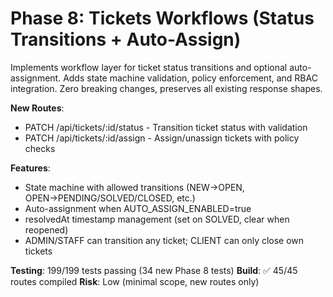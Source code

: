 # Phase 8: Tickets Workflows (Status Transitions + Auto-Assign)

Implements workflow layer for ticket status transitions and optional auto-assignment. Adds state machine validation, policy enforcement, and RBAC integration. Zero breaking changes, preserves all existing response shapes.

**New Routes**:
- PATCH /api/tickets/:id/status - Transition ticket status with validation
- PATCH /api/tickets/:id/assign - Assign/unassign tickets with policy checks

**Features**:
- State machine with allowed transitions (NEW→OPEN, OPEN→PENDING/SOLVED/CLOSED, etc.)
- Auto-assignment when AUTO_ASSIGN_ENABLED=true
- resolvedAt timestamp management (set on SOLVED, clear when reopened)
- ADMIN/STAFF can transition any ticket; CLIENT can only close own tickets

**Testing**: 199/199 tests passing (34 new Phase 8 tests)
**Build**: ✅ 45/45 routes compiled
**Risk**: Low (minimal scope, new routes only)

